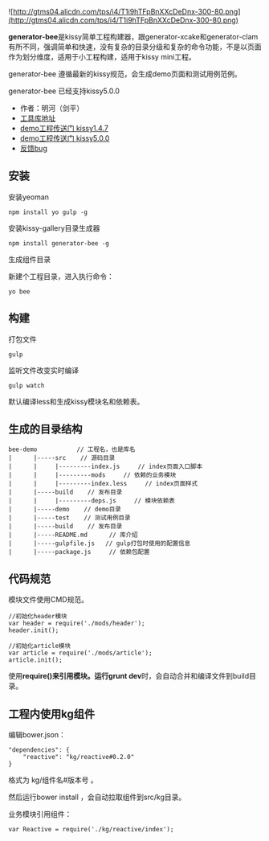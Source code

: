 ![http://gtms04.alicdn.com/tps/i4/T1i9hTFpBnXXcDeDnx-300-80.png](http://gtms04.alicdn.com/tps/i4/T1i9hTFpBnXXcDeDnx-300-80.png)

**generator-bee**是kissy简单工程构建器，跟generator-xcake和generator-clam有所不同，强调简单和快速，没有复杂的目录分级和复杂的命令功能，不是以页面作为划分维度，适用于小工程构建，适用于kissy mini工程。

generator-bee 遵循最新的kissy规范，会生成demo页面和测试用例范例。

generator-bee 已经支持kissy5.0.0

* 作者：明河（剑平）
* [工具库地址](https://github.com/minghe/generator-bee)
* [demo工程传送门 kissy1.4.7](https://github.com/minghe/bee-demo)
* [demo工程传送门 kissy5.0.0](https://github.com/minghe/bee-kissy5-demo)
* [反馈bug](https://github.com/minghe/generator-bee/issues)


## 安装

安装yeoman

    npm install yo gulp -g

安装kissy-gallery目录生成器

    npm install generator-bee -g

生成组件目录

新建个工程目录，进入执行命令：

    yo bee


## 构建

打包文件

    gulp

监听文件改变实时编译

    gulp watch

默认编译less和生成kissy模块名和依赖表。

## 生成的目录结构

    bee-demo           // 工程名，也是库名
    |      |-----src    // 源码目录
    |      |     |---------index.js     // index页面入口脚本
    |      |     |---------mods     // 依赖的业务模块
    |      |     |---------index.less     // index页面样式
    |      |-----build    // 发布目录
    |      |     |---------deps.js     // 模块依赖表
    |      |-----demo    // demo目录
    |      |-----test    // 测试用例目录
    |      |-----build    // 发布目录
    |      |-----README.md      // 库介绍
    |      |-----gulpfile.js   // gulp打包时使用的配置信息
    |      |-----package.js     // 依赖包配置

## 代码规范

模块文件使用CMD规范。

    //初始化header模块
    var header = require('./mods/header');
    header.init();
    
    //初始化article模块
    var article = require('./mods/article');
    article.init();

使用**require()**来引用模块。运行**grunt dev**时，会自动合并和编译文件到build目录。

## 工程内使用kg组件

编辑bower.json：

    "dependencies": {
        "reactive": "kg/reactive#0.2.0"
    }
    
格式为 kg/组件名#版本号 。

然后运行bower install ，会自动拉取组件到src/kg目录。

业务模块引用组件：

    var Reactive = require('./kg/reactive/index');